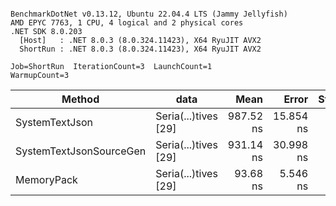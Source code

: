```

BenchmarkDotNet v0.13.12, Ubuntu 22.04.4 LTS (Jammy Jellyfish)
AMD EPYC 7763, 1 CPU, 4 logical and 2 physical cores
.NET SDK 8.0.203
  [Host]   : .NET 8.0.3 (8.0.324.11423), X64 RyuJIT AVX2
  ShortRun : .NET 8.0.3 (8.0.324.11423), X64 RyuJIT AVX2

Job=ShortRun  IterationCount=3  LaunchCount=1  
WarmupCount=3  

```
| Method                  | data                 | Mean      | Error     | StdDev   | Min       | Max       | Gen0   | Allocated |
|------------------------ |--------------------- |----------:|----------:|---------:|----------:|----------:|-------:|----------:|
| SystemTextJson          | Seria(...)tives [29] | 987.52 ns | 15.854 ns | 0.869 ns | 986.59 ns | 988.32 ns | 0.0038 |     464 B |
| SystemTextJsonSourceGen | Seria(...)tives [29] | 931.14 ns | 30.998 ns | 1.699 ns | 929.99 ns | 933.09 ns | 0.0067 |     568 B |
| MemoryPack              | Seria(...)tives [29] |  93.68 ns |  5.546 ns | 0.304 ns |  93.46 ns |  94.03 ns | 0.0014 |     120 B |
